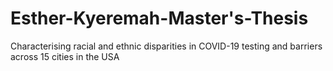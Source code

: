 # Esther-Kyeremah-Master's-Thesis
Characterising racial and ethnic disparities in COVID-19 testing and barriers across 15 cities in the USA
